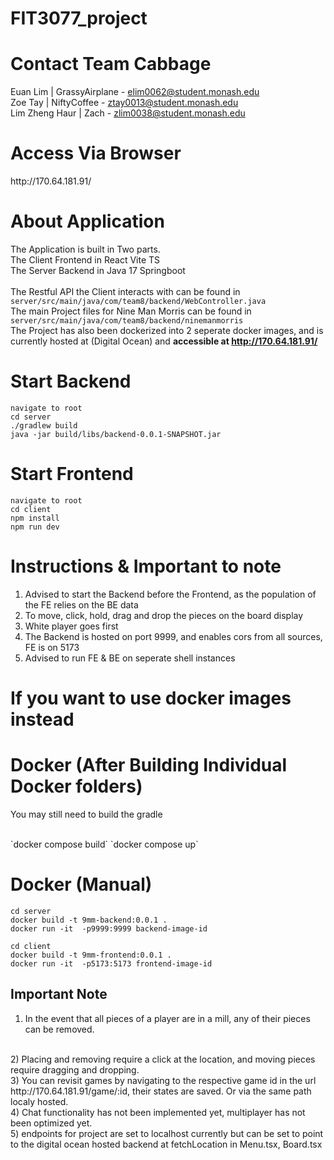 # FIT3077_project 

# Contact Team Cabbage
Euan Lim | GrassyAirplane - elim0062@student.monash.edu <br>
Zoe Tay | NiftyCoffee - ztay0013@student.monash.edu <br>
Lim Zheng Haur | Zach - zlim0038@student.monash.edu <br>

<h1>Access Via Browser</h1>
http://170.64.181.91/
<br>

# About Application
The Application is built in Two parts. <br>
The Client Frontend in React Vite TS <br>
The Server Backend in Java 17 Springboot <br>
<br>
The Restful API the Client interacts with can be found in `server/src/main/java/com/team8/backend/WebController.java`
<br>
The main Project files for Nine Man Morris can be found in `server/src/main/java/com/team8/backend/ninemanmorris`
<br>
The Project has also been dockerized into 2 seperate docker images, and is currently hosted at (Digital Ocean)
and <b>accessible at http://170.64.181.91/</b>
<br>


# Start Backend
`navigate to root`<br>
`cd server` <br>
`./gradlew build` <br>
`java -jar build/libs/backend-0.0.1-SNAPSHOT.jar` <br>

# Start Frontend
`navigate to root`<br>
`cd client` <br>
`npm install` <br>
`npm run dev` <br>

# Instructions & Important to note
1) Advised to start the Backend before the Frontend, as the population of the FE relies on the BE data <br>
2) To move, click, hold, drag and drop the pieces on the board display <br>
3) White player goes first <br>
4) The Backend is hosted on port 9999, and enables cors from all sources, FE is on 5173 <br>
5) Advised to run FE & BE on seperate shell instances

<h1>If you want to use docker images instead</h1>

# Docker (After Building Individual Docker folders)
<p>You may still need to build the gradle</p> <br>
`docker compose build`
`docker compose up`

# Docker (Manual)
`cd server` <br>
`docker build -t 9mm-backend:0.0.1 .` <br> 
`docker run -it  -p9999:9999 backend-image-id` <br>

`cd client` <br>
`docker build -t 9mm-frontend:0.0.1 .` <br>
`docker run -it  -p5173:5173 frontend-image-id` <br>

## Important Note ##
1) In the event that all pieces of a player are in a mill, any of their pieces can be removed.
<br>
2) Placing and removing require a click at the location, and moving pieces require dragging and dropping.
<br>
3) You can revisit games by navigating to the respective game id in the url http://170.64.181.91/game/:id, their states are saved. Or via the same path localy hosted. 
<br>
4) Chat functionality has not been implemented yet, multiplayer has not been optimized yet.
<br>
5) endpoints for project are set to localhost currently but can be set to point to the digital ocean hosted backend at fetchLocation in Menu.tsx, Board.tsx
<br>





